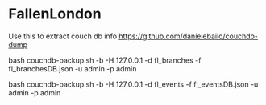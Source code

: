 # FallenLondon
Use this to extract couch db info
https://github.com/danielebailo/couchdb-dump

bash couchdb-backup.sh -b -H 127.0.0.1 -d fl_branches -f fl_branchesDB.json -u admin -p admin

bash couchdb-backup.sh -b -H 127.0.0.1 -d fl_events -f fl_eventsDB.json -u admin -p admin
